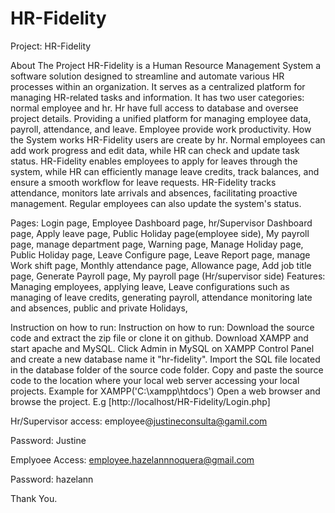 # HR-Fidelity 
Project: HR-Fidelity

About The Project HR-Fidelity is a Human Resource Management System a software solution designed to streamline and automate various HR processes within an organization. It serves as a centralized platform for managing HR-related tasks and information. It has two user categories: normal employee and hr. Hr have full access to database and oversee project details. Providing a unified platform for managing employee data, payroll, attendance, and leave. Employee provide work productivity.
How the System works HR-Fidelity users are create by hr. Normal employees can add work progress and edit data, while HR can check and update task status.  HR-Fidelity enables employees to apply for leaves through the system, while HR can efficiently manage leave credits, track balances, and ensure a smooth workflow for leave requests. HR-Fidelity tracks attendance, monitors late arrivals and absences, facilitating proactive management. Regular employees can also update the system's status.

Pages: Login page, Employee Dashboard page, hr/Supervisor Dashboard page, Apply leave page, Public Holiday page(employee side), My payroll page, manage department page, Warning page, Manage Holiday page, Public Holiday page, Leave Configure page, Leave Report page, manage Work shift page, Monthly attendance page, Allowance page, Add job title page, Generate Payroll page, My payroll page (Hr/supervisor side)
Features: Managing employees, applying leave, Leave configurations such as managing of leave credits, generating payroll, attendance monitoring late and absences, public and private Holidays, 

Instruction on how to run: Instruction on how to run: Download the source code and extract the zip file or clone it on github. Download XAMPP and start apache and MySQL. Click Admin in MySQL on XAMPP Control Panel and create a new database name it "hr-fidelity". Import the SQL file located in the database folder of the source code folder. Copy and paste the source code to the location where your local web server accessing your local projects. Example for XAMPP('C:\xampp\htdocs') Open a web browser and browse the project. E.g [http://localhost/HR-Fidelity/Login.php]

Hr/Supervisor access: employee@justineconsulta@gamil.com 

Password: Justine

Emplyoee Access:  employee.hazelannnoquera@gmail.com

Password: hazelann

Thank You.
